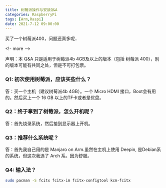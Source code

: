 ```yaml
---
title: 树莓派操作与安装Q&A
categories: RaspberryPi
tags: [Arm,Raspi]
date: 2021-7-12 09:00:00
---
```


买了一个树莓派400，问题还真多呢..

<!- more -->

声明：本 Q&A 只是适用于树莓派4b 4GB及以上的版本（包括 树莓派 400），别的版本可能有共同之处，但是不可打包票。

### Q1: 初次使用树莓派，应该买些什么？

答：买一个主机（建议树莓派4b 4GB）。一个 Micro HDMI 接口，Boot会有用的。然后买上一个 16 GB 以上的TF卡或者是优盘。

### Q2：终于拿到了树莓派，怎么开机呢？

答：首先烧录系统，然后接到显示器上开机。

### Q3：推荐什么系统呢？

答：首先我自己用的是 Manjaro on Arm.虽然在主机上使用 Deepin, 是Debian系的系统，但这次我选了 Arch 系。因为舒服。

### Q4: 输入法？

```bash
sudo pacman -S fcitx fcitx-im fcitx-configtool kcm-fcitx
```
